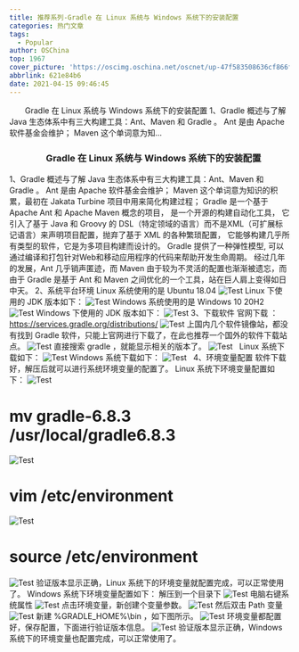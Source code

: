 ```yaml
---
title: 推荐系列-Gradle 在 Linux 系统与 Windows 系统下的安装配置
categories: 热门文章
tags:
  - Popular
author: OSChina
top: 1967
cover_picture: 'https://oscimg.oschina.net/oscnet/up-47f583508636cf866ffc4882856ef912657.png'
abbrlink: 621e84b6
date: 2021-04-15 09:46:45
---
```


&emsp;&emsp;Gradle 在 Linux 系统与 Windows 系统下的安装配置 1、Gradle 概述与了解 Java 生态体系中有三大构建工具：Ant、Maven 和 Gradle 。 Ant 是由 Apache 软件基金会维护； Maven 这个单词意为知...
<!-- more -->

                                                                                                                                                                                         
###                  Gradle 在 Linux 系统与 Windows 系统下的安装配置 
1、Gradle 概述与了解 
Java 生态体系中有三大构建工具：Ant、Maven 和 Gradle 。 
Ant 是由 Apache 软件基金会维护； Maven 这个单词意为知识的积累，最初在 Jakata Turbine 项目中用来简化构建过程； Gradle 是一个基于 Apache Ant 和 Apache Maven 概念的项目， 是一个开源的构建自动化工具， 它引入了基于 Java 和 Groovy 的 DSL（特定领域的语言）而不是XML（可扩展标记语言）来声明项目配置，抛弃了基于 XML 的各种繁琐配置， 它能够构建几乎所有类型的软件，它是为多项目构建而设计的。 
Gradle 提供了一种弹性模型, 可以通过编译和打包针对Web和移动应用程序的代码来帮助开发生命周期。 
经过几年的发展，Ant 几乎销声匿迹，而 Maven 由于较为不灵活的配置也渐渐被遗忘，而由于 Gradle 是基于 Ant 和 Maven 之间优化的一个工具，站在巨人肩上变得如日中天。 
2、系统平台环境 
Linux 系统使用的是 Ubuntu 18.04 
![Test](https://oscimg.oschina.net/oscnet/up-47f583508636cf866ffc4882856ef912657.png  'Gradle 在 Linux 系统与 Windows 系统下的安装配置') 
Linux 下使用的 JDK 版本如下： 
![Test](https://oscimg.oschina.net/oscnet/up-47f583508636cf866ffc4882856ef912657.png  'Gradle 在 Linux 系统与 Windows 系统下的安装配置') 
Windows 系统使用的是 Windows 10 20H2 
![Test](https://oscimg.oschina.net/oscnet/up-47f583508636cf866ffc4882856ef912657.png  'Gradle 在 Linux 系统与 Windows 系统下的安装配置') 
Windows 下使用的 JDK 版本如下： 
![Test](https://oscimg.oschina.net/oscnet/up-47f583508636cf866ffc4882856ef912657.png  'Gradle 在 Linux 系统与 Windows 系统下的安装配置') 
3、下载软件 
官网下载 ： https://services.gradle.org/distributions/ 
![Test](https://oscimg.oschina.net/oscnet/up-47f583508636cf866ffc4882856ef912657.png  'Gradle 在 Linux 系统与 Windows 系统下的安装配置') 
上国内几个软件镜像站，都没有找到 Gradle 软件，只能上官网进行下载了，在此也推荐一个国外的软件下载站点。 
![Test](https://oscimg.oschina.net/oscnet/up-47f583508636cf866ffc4882856ef912657.png  'Gradle 在 Linux 系统与 Windows 系统下的安装配置') 
直接搜索 gradle ，就能显示相关的版本了。 
![Test](https://oscimg.oschina.net/oscnet/up-47f583508636cf866ffc4882856ef912657.png  'Gradle 在 Linux 系统与 Windows 系统下的安装配置') 
  
Linux 系统下载如下： 
![Test](https://oscimg.oschina.net/oscnet/up-47f583508636cf866ffc4882856ef912657.png  'Gradle 在 Linux 系统与 Windows 系统下的安装配置') 
Windows 系统下载如下： 
![Test](https://oscimg.oschina.net/oscnet/up-47f583508636cf866ffc4882856ef912657.png  'Gradle 在 Linux 系统与 Windows 系统下的安装配置') 
  
4、环境变量配置 
软件下载好，解压后就可以进行系统环境变量的配置了。 
Linux 系统下环境变量配置如下： 
![Test](https://oscimg.oschina.net/oscnet/up-47f583508636cf866ffc4882856ef912657.png  'Gradle 在 Linux 系统与 Windows 系统下的安装配置') 
# mv gradle-6.8.3 /usr/local/gradle6.8.3 
![Test](https://oscimg.oschina.net/oscnet/up-47f583508636cf866ffc4882856ef912657.png  'Gradle 在 Linux 系统与 Windows 系统下的安装配置') 
# vim /etc/environment 
![Test](https://oscimg.oschina.net/oscnet/up-47f583508636cf866ffc4882856ef912657.png  'Gradle 在 Linux 系统与 Windows 系统下的安装配置') 
# source /etc/environment 
![Test](https://oscimg.oschina.net/oscnet/up-47f583508636cf866ffc4882856ef912657.png  'Gradle 在 Linux 系统与 Windows 系统下的安装配置') 
验证版本显示正确，Linux 系统下的环境变量就配置完成，可以正常使用了。 
Windows 系统下环境变量配置如下： 
解压到一个目录下 
![Test](https://oscimg.oschina.net/oscnet/up-47f583508636cf866ffc4882856ef912657.png  'Gradle 在 Linux 系统与 Windows 系统下的安装配置') 
电脑右键系统属性 
![Test](https://oscimg.oschina.net/oscnet/up-47f583508636cf866ffc4882856ef912657.png  'Gradle 在 Linux 系统与 Windows 系统下的安装配置') 
点击环境变量，新创建个变量参数。 
![Test](https://oscimg.oschina.net/oscnet/up-47f583508636cf866ffc4882856ef912657.png  'Gradle 在 Linux 系统与 Windows 系统下的安装配置') 
然后双击 Path 变量 
![Test](https://oscimg.oschina.net/oscnet/up-47f583508636cf866ffc4882856ef912657.png  'Gradle 在 Linux 系统与 Windows 系统下的安装配置') 
新建 %GRADLE_HOME%\bin ，如下图所示。 
![Test](https://oscimg.oschina.net/oscnet/up-47f583508636cf866ffc4882856ef912657.png  'Gradle 在 Linux 系统与 Windows 系统下的安装配置') 
环境变量都配置好，保存配置，下面进行验证版本信息。 
![Test](https://oscimg.oschina.net/oscnet/up-47f583508636cf866ffc4882856ef912657.png  'Gradle 在 Linux 系统与 Windows 系统下的安装配置') 
验证版本显示正确，Windows 系统下的环境变量也配置完成，可以正常使用了。
                                        